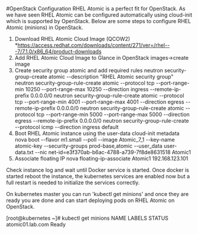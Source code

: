 #OpenStack Configuration
RHEL Atomic is a perfect fit for OpenStack. As we have seen RHEL Atomic can be configured automatically using cloud-init
which is supported by OpenStack. Below are some steps to configure RHEL Atomic (minions) in OpenStack.

1. Download RHEL Atomic Cloud Image (QCOW2)
*https://access.redhat.com/downloads/content/271/ver=/rhel---7/7.1.0/x86_64/product-downloads
2. Add RHEL Atomic Cloud Image to Glance in OpenStack
images->create image
3. Create security group atomic and add required rules
neutron security-group-create atomic --description "RHEL Atomic security group"
neutron security-group-rule-create atomic --protocol tcp --port-range-min 10250
 --port-range-max 10250 --direction ingress --remote-ip-prefix 0.0.0.0/0
neutron security-group-rule-create atomic --protocol tcp --port-range-min 4001
 --port-range-max 4001 --direction egress --remote-ip-prefix 0.0.0.0/0
neutron security-group-rule-create atomic --protocol tcp --port-range-min 5000
 --port-range-max 5000 --direction egress --remote-ip-prefix 0.0.0.0/0
neutron security-group-rule-create --protocol icmp --direction ingress default
 4. Boot RHEL Atomic instance using the user-data cloud-init metadata
nova boot --flavor m1.small --poll --image Atomic_7_1 --key-name atomic-key
 --security-groups prod-base,atomic --user_data user-data.txt --nic net-id=e3f370ab-b6ac-4788-a739-7f8de8631518 Atomic1
 5. Associate floating IP
nova floating-ip-associate Atomic1 192.168.123.101

Check instance log and wait until Docker service is started. Once docker is started reboot the instance, the kubernetes
services are enabled now but a full restart is needed to initialize the services correctly.

On kubernetes master you can run 'kubectl get minions' and once they are ready you are done and can start deploying
pods on RHEL Atomic on OpenStack.

[root@kubernetes ~]# kubectl get minions
NAME                LABELS              STATUS
atomic01.lab.com    <none>              Ready
